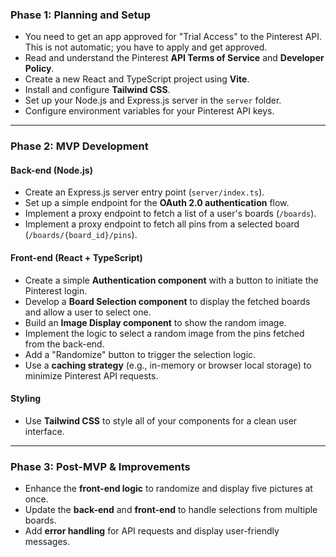 ### Phase 1: Planning and Setup
* You need to get an app approved for "Trial Access" to the Pinterest API. This is not automatic; you have to apply and get approved.
* Read and understand the Pinterest **API Terms of Service** and **Developer Policy**.
* Create a new React and TypeScript project using **Vite**.
* Install and configure **Tailwind CSS**.
* Set up your Node.js and Express.js server in the `server` folder.
* Configure environment variables for your Pinterest API keys.

---

### Phase 2: MVP Development

#### Back-end (Node.js)
* Create an Express.js server entry point (`server/index.ts`).
* Set up a simple endpoint for the **OAuth 2.0 authentication** flow.
* Implement a proxy endpoint to fetch a list of a user's boards (`/boards`).
* Implement a proxy endpoint to fetch all pins from a selected board (`/boards/{board_id}/pins`).

#### Front-end (React + TypeScript)
* Create a simple **Authentication component** with a button to initiate the Pinterest login.
* Develop a **Board Selection component** to display the fetched boards and allow a user to select one.
* Build an **Image Display component** to show the random image.
* Implement the logic to select a random image from the pins fetched from the back-end.
* Add a "Randomize" button to trigger the selection logic.
* Use a **caching strategy** (e.g., in-memory or browser local storage) to minimize Pinterest API requests.

#### Styling
* Use **Tailwind CSS** to style all of your components for a clean user interface.

---

### Phase 3: Post-MVP & Improvements
* Enhance the **front-end logic** to randomize and display five pictures at once.
* Update the **back-end** and **front-end** to handle selections from multiple boards.
* Add **error handling** for API requests and display user-friendly messages.